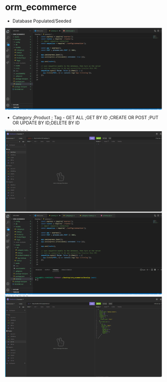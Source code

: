 # orm_ecommerce
* Database Populated/Seeded
<img src="./DB_ Populated.gif">

* Category ;Product ; Tag - GET ALL ;GET BY ID ;CREATE OR POST ;PUT OR UPDATE BY ID;DELETE BY ID 
<img src="./Tag.gif">
<img src="./Category.gif">
<img src="./Product.gif">
